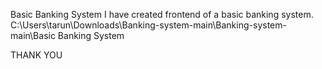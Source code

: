 Basic Banking System
I have created frontend of a basic banking system.
C:\Users\tarun\Downloads\Banking-system-main\Banking-system-main\Basic Banking System


THANK YOU
